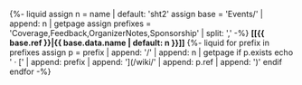 {%- liquid
assign n = name | default: 'sht2'
assign base = 'Events/' | append: n | getpage
assign prefixes = 'Coverage,Feedback,OrganizerNotes,Sponsorship' | split: ','
-%}
**[[{{ base.ref }}|{{ base.data.name | default: n }}]]**
{%- liquid
for prefix in prefixes
  assign p = prefix | append: '/' | append: n | getpage
  if p.exists
    echo ' &middot; [' | append: prefix | append: '](/wiki/' | append: p.ref | append: ')'
  endif
endfor
-%}